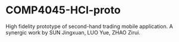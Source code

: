 # COMP4045-HCI-proto
High fidelity prototype of second-hand trading mobile application. A synergic work by SUN Jingxuan, LUO Yue, ZHAO Zirui.
